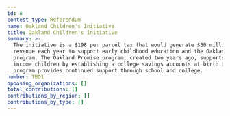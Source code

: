 ```yaml
---
id: 8
contest_type: Referendum
name: Oakland Children's Initiative
title: Oakland Children's Initiative
summary: >-
  The initiative is a $198 per parcel tax that would generate $30 million in
  revenue each year to support early childhood education and the Oakland Promise
  program. The Oakland Promise program, created two years ago, supports low
  income children by establishing a college savings accounts at birth and the
  program provides continued support through school and college.
number: TBD1
opposing_organizations: []
total_contributions: []
contributions_by_region: []
contributions_by_type: []
---
```

